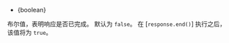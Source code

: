 <!-- YAML
added: v0.0.2
-->

* {boolean}

布尔值，表明响应是否已完成。 
默认为 `false`。
在 [`response.end()`] 执行之后，该值将为 `true`。

